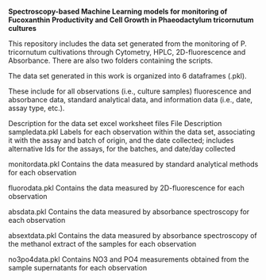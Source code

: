 **Spectroscopy-based Machine Learning models for monitoring of Fucoxanthin Productivity and Cell Growth in Phaeodactylum tricornutum cultures**


This repository includes the data set generated from the monitoring of P. tricornutum cultivations through Cytometry, HPLC, 2D-fluorescence and Absorbance. There are also two folders containing the scripts.

The data set generated in this work is organized into 6 dataframes (.pkl).

These include for all observations (i.e., culture samples) fluorescence and absorbance data, standard analytical data, and information data (i.e., date, assay type, etc.).

Description for the data set excel worksheet files
File	Description
sampledata.pkl	Labels for each observation within the data set, associating it with the assay and batch of origin, and the date collected; includes alternative Ids for the assays, for the batches, and date/day collected

monitordata.pkl	Contains the data measured by standard analytical methods for each observation

fluorodata.pkl	Contains the data measured by 2D-fluorescence for each observation

absdata.pkl	Contains the data measured by absorbance spectroscopy for each observation

absextdata.pkl	Contains the data measured by absorbance spectroscopy of the methanol extract of the samples for each observation

no3po4data.pkl	Contains NO3 and PO4 measurements obtained from the sample supernatants for each observation
